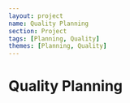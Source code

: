 ```yaml
---
layout: project
name: Quality Planning
section: Project
tags: [Planning, Quality]
themes: [Planning, Quality]
---
```

# Quality Planning
